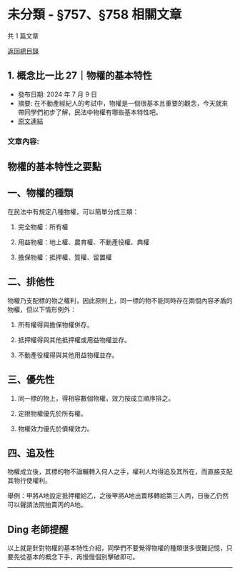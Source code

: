 # 未分類 - §757、§758 相關文章

共 1 篇文章

[返回總目錄](00_總目錄.md)

## 1. 概念比一比 27｜物權的基本特性

- 發布日期: 2024 年 7 月 9 日
- 摘要: 在不動產經紀人的考試中，物權是一個很基本且重要的觀念，今天就來帶同學們初步了解，民法中物權有哪些基本特性吧。
- [原文連結](https://www.jasper-realestate.com/%e6%a6%82%e5%bf%b5%e6%af%94%e4%b8%80%e6%af%94-27_%e7%89%a9%e6%ac%8a_%e7%9a%84%e5%9f%ba%e6%9c%ac%e7%89%b9%e6%80%a7/)

### 文章內容:

## 物權的基本特性之要點

## 一、物權的種類

在民法中有規定八種物權，可以簡單分成三類：

1. 完全物權：所有權

2. 用益物權：地上權、農育權、不動產役權、典權

3. 擔保物權：抵押權、質權、留置權

## 二、排他性

物權乃支配標的物之權利，因此原則上，同一標的物不能同時存在兩個內容矛盾的物權，但以下情形例外：

1. 所有權得與擔保物權併存。

2. 抵押權得與其他抵押權或用益物權並存。

3. 不動產役權得與其他用益物權並存。

## 三、優先性

1. 同一標的物上，得相容數個物權，效力按成立順序排之。

2. 定限物權優先於所有權。

3. 物權效力優先於債權效力。

## 四、追及性

物權成立後，其標的物不論輾轉入何人之手，權利人均得追及其所在，而直接支配其物行使權利。

舉例：甲將A地設定抵押權給乙，之後甲將A地出賣移轉給第三人丙，日後乙仍然可以聲請法院拍賣丙的A地。

## Ding 老師提醒

以上就是針對物權的基本特性介紹，同學們不要覺得物權的種類很多很難記憶，只要先從基本的概念下手，再慢慢個別擊破即可。

---

